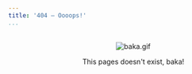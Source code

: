 ```yaml
---
title: '404 – Oooops!'
...
```


<br>
<div style="text-align:center"><img src="/img/baka.gif" alt="baka.gif"/></div>

<p style="text-align:center">This pages doesn't exist, baka!</p>

